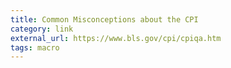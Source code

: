 ```yaml
---
title: Common Misconceptions about the CPI
category: link
external_url: https://www.bls.gov/cpi/cpiqa.htm
tags: macro
---
```


